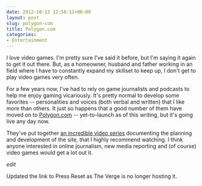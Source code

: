 ```yaml
---
date: 2012-10-22 12:58:12+00:00
layout: post
slug: polygon-com
title: Polygon.com
categories:
- Entertainment
---
```


I love video games. I'm pretty sure I've said it before, but I'm saying it again to get it out there. But, as a homeowner, husband and father working in an field where I have to constantly expand my skillset to keep up, I don't get to play video games very often.

For a few years now, I've had to rely on game journalists and podcasts to help me enjoy gaming vicariously. It's pretty normal to develop some favorites -- personalities and voices (both verbal and written) that I like more than others. It just so happens that a good number of them have moved on to [Polygon.com](http://polygon.com) -- yet-to-launch as of this writing, but it's going live any day now.

They've put together [an incredible video series](http://www.polygon.com/press-reset) documenting the planning and development of the site, that I highly recommend watching. I think anyone interested in online journalism, new media reporting and (of course) video games would get a lot out it.

*edit*

Updated the link to Press Reset as The Verge is no longer hosting it.
